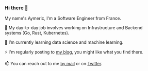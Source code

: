 ### Hi there 👋

My name's Aymeric, I'm a Software Engineer from France.

🔭 My day-to-day job involves working on Infrastructure and Backend systems (Go, Rust, Kubernetes).

🌱 I’m currently learning data science and machine learning.

⚡ I'm regularly posting to [my blog](https://aymericbeaumet.com/), you might like what you find there.

📫 You can reach out to me [by mail](hi@aymericbeaumet.com) or on [Twitter](https://twitter.com/aymericbeaumet).

